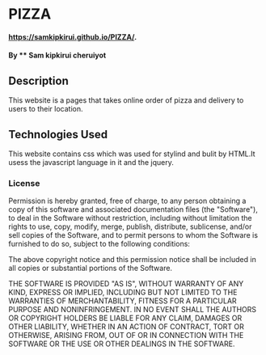 # PIZZA
 #### https://samkipkirui.github.io/PIZZA/.
#### By ** Sam kipkirui cheruiyot
## Description
This website is a pages that takes online order of pizza and delivery to users to their location.
## Technologies Used
This website contains css which was used for stylind and bulit by HTML.It usess
the javascript language in it and the jquery.

### License
Permission is hereby granted, free of charge, to any person obtaining a copy of this software and associated documentation files (the "Software"), to deal in the Software without restriction, including without limitation the rights to use, copy, modify, merge, publish, distribute, sublicense, and/or sell copies of the Software, and to permit persons to whom the Software is furnished to do so, subject to the following conditions:

The above copyright notice and this permission notice shall be included in all copies or substantial portions of the Software.

THE SOFTWARE IS PROVIDED "AS IS", WITHOUT WARRANTY OF ANY KIND, EXPRESS OR IMPLIED, INCLUDING BUT NOT LIMITED TO THE WARRANTIES OF MERCHANTABILITY, FITNESS FOR A PARTICULAR PURPOSE AND NONINFRINGEMENT. IN NO EVENT SHALL THE AUTHORS OR COPYRIGHT HOLDERS BE LIABLE FOR ANY CLAIM, DAMAGES OR OTHER LIABILITY, WHETHER IN AN ACTION OF CONTRACT, TORT OR OTHERWISE, ARISING FROM, OUT OF OR IN CONNECTION WITH THE SOFTWARE OR THE USE OR OTHER DEALINGS IN THE SOFTWARE.

